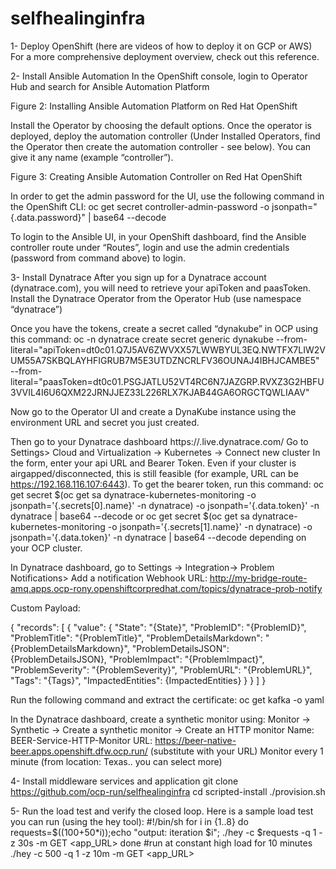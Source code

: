 # selfhealinginfra
1- Deploy OpenShift (here are videos of how to deploy it on GCP or AWS)
For a more comprehensive deployment overview, check out this reference.

2- Install Ansible Automation
In the OpenShift console, login to Operator Hub and search for Ansible Automation Platform

Figure 2: Installing Ansible Automation Platform on Red Hat OpenShift

Install the Operator by choosing the default options. Once the operator is deployed, deploy the automation controller (Under Installed Operators, find the Operator then create the automation controller - see below). You can give it any name (example “controller”).

Figure 3: Creating Ansible Automation Controller on Red Hat OpenShift

In order to get the admin password for the UI, use the following command in the OpenShift CLI:
oc get secret controller-admin-password -o jsonpath="{.data.password}" | base64 --decode

To login to the Ansible UI, in your OpenShift dashboard, find the Ansible controller route under “Routes”, login and use the admin credentials (password from command above) to login.

3- Install Dynatrace
After you sign up for a Dynatrace account (dynatrace.com), you will need to retrieve your apiToken and paasToken.
Install the Dynatrace Operator from the Operator Hub (use namespace “dynatrace”)


Once you have the tokens, create a secret called “dynakube” in OCP using this command:
oc -n dynatrace create secret generic dynakube --from-literal="apiToken=dt0c01.Q7J5AV6ZWVXX57LWWBYUL3EQ.NWTFX7LIW2VUM55A7SKBQLAYHFIGRUB7M5E3UTDZNCRLFV36OUNAJ4IBHJCAMBE5" --from-literal="paasToken=dt0c01.PSGJATLU52VT4RC6N7JAZGRP.RVXZ3G2HBFU3VVIL4I6U6QXM22JRNJJEZ33L226RLX7KJAB44GA6ORGCTQWLIAAV"

Now go to the Operator UI and create a DynaKube instance using the environment URL and secret you just created.

Then go to your Dynatrace dashboard https://<envID>.live.dynatrace.com/
Go to Settings> Cloud and Virtualization -> Kubernetes -> Connect new cluster
In the form, enter your api URL and Bearer Token. Even if your cluster is airgapped/disconnected, this is still feasible (for example, URL can be https://192.168.116.107:6443). To get the bearer token, run this command:
oc get secret $(oc get sa dynatrace-kubernetes-monitoring -o jsonpath='{.secrets[0].name}' -n dynatrace) -o jsonpath='{.data.token}' -n dynatrace | base64 --decode
or
oc get secret $(oc get sa dynatrace-kubernetes-monitoring -o jsonpath='{.secrets[1].name}' -n dynatrace) -o jsonpath='{.data.token}' -n dynatrace | base64 --decode
depending on your OCP cluster.

In Dynatrace dashboard, go to Settings -> Integration-> Problem Notifications> Add a notification
Webhook URL: http://my-bridge-route-amq.apps.ocp-rony.openshiftcorpredhat.com/topics/dynatrace-prob-notify

Custom Payload:

{
    "records": [
        {
            "value": {
                "State": "{State}",
                "ProblemID": "{ProblemID}",
                "ProblemTitle": "{ProblemTitle}",
                "ProblemDetailsMarkdown": "{ProblemDetailsMarkdown}",
                "ProblemDetailsJSON": {ProblemDetailsJSON},
                "ProblemImpact": "{ProblemImpact}",
                "ProblemSeverity": "{ProblemSeverity}",
               "ProblemURL": "{ProblemURL}",
               "Tags": "{Tags}",
                "ImpactedEntities": {ImpactedEntities}
            }
        }
    ]
}

Run the following command and extract the certificate:
oc get kafka -o yaml 

In the Dynatrace dashboard, create a synthetic monitor using:
Monitor -> Synthetic -> Create a synthetic monitor -> Create an HTTP monitor
Name: BEER-Service-HTTP-Monitor
URL: https://beer-native-beer.apps.openshift.dfw.ocp.run/ (substitute with your URL)
Monitor every 1 minute (from location: Texas.. you can select more) 


4- Install middleware services and application
git clone https://github.com/ocp-run/selfhealinginfra
cd scripted-install
./provision.sh

5- Run the load test and verify the closed loop.
Here is a sample load test you can run (using the hey tool):
#!/bin/sh
for i in {1..8}
do
    requests=$((100+50*i));echo "output: iteration $i";
    ./hey -c $requests -q 1 -z 30s -m GET <app_URL>
done
#run at constant high load for 10 minutes
./hey -c 500 -q 1 -z 10m -m GET <app_URL>
